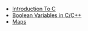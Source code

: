 - [Introduction To C](Introduction_To_C_Programming.md)
- [Boolean Variables in C/C++](Boolean_Variables.md)
- [Maps](readme_maps.md)
